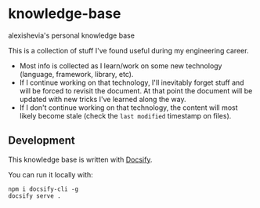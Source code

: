 # knowledge-base
alexishevia's personal knowledge base

This is a collection of stuff I've found useful during my engineering career.
- Most info is collected as I learn/work on some new technology (language, framework, library, etc).
- If I continue working on that technology, I'll inevitably forget stuff and will be forced to revisit the document. At that point the document will be updated with new tricks I've learned along the way.
- If I don't continue working on that technology, the content will most likely become stale (check the `last modified` timestamp on files).

## Development
This knowledge base is written with [Docsify](https://docsify.js.org).

You can run it locally with:
```
npm i docsify-cli -g
docsify serve .
```
